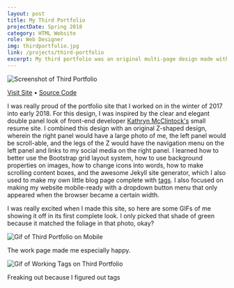 ```yaml
---
layout: post
title: My Third Portfolio
projectDate: Spring 2018
category: HTML Website
role: Web Designer
img: thirdportfolio.jpg
link: /projects/third-portfolio
excerpt: My third portfolio was an original multi-page design made with HTML and CSS and was the first of my portfolio sites to use the Jekyll static site generator. The layout is two panels, one with a fixed featured image, and the other with scrolling content. The navigation is in a Z shape. The idea behind this design is that the website is a "home" with things on the inside and a "window" to the outside.
---
```


<img src="https://lizberberena.com/img/thirdportfolio.png" alt="Screenshot of Third Portfolio" class="img-fluid"/>

<p class="caption"><a href="https://lizberberena.com/2018" target="_blank">Visit Site</a> • <a href="https://github.com/lizberberena/2018" target="_blank">Source Code</a></p>

<p>I was really proud of the portfolio site that I worked on in the winter of 2017 into early 2018. For this design, I was inspired by the clear and elegant double panel look of front-end developer <a href="http://www.kathrynmcclintock.com/" target="_blank" rel="nofollow">Kathryn McClintock's</a> small resume site. I combined this design with an original Z-shaped design, wherein the right panel would have a large photo of me, the left panel would be scroll-able, and the legs of the Z would have the navigation menu on the left panel and links to my social media on the right panel. I learned how to better use the Bootstrap grid layout system, how to use background properties on images, how to change icons into words, how to make scrolling content boxes, and the awesome Jekyll site generator, which I also used to make my own little blog page complete with <a href="http://longqian.me/2017/02/09/github-jekyll-tag/" target="_blank" rel="nofollow">tags</a>. I also focused on making my website mobile-ready with a dropdown button menu that only appeared when the browser became a certain width.</p>

<p>I was really excited when I made this site, so here are some GIFs of me showing it off in its first complete look. I only picked that shade of green because it matched the foliage in that photo, okay?</p>

<img src="https://lizberberena.com/img/newportfoliositemobile.gif" alt="Gif of Third Portfolio on Mobile" class="img-fluid"/>

<p class="caption">The work page made me especially happy.</p>

<img src="https://lizberberena.com/img/TAGS.gif" alt="Gif of Working Tags on Third Portfolio" class="img-fluid"/>

<p class="caption">Freaking out because I figured out tags</p>
